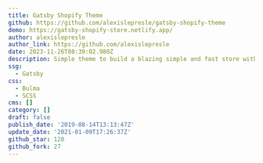 ```yaml
---
title: Gatsby Shopify Theme
github: https://github.com/alexislepresle/gatsby-shopify-theme
demo: https://gatsby-shopify-store.netlify.app/
author: alexislepresle
author_link: https://github.com/alexislepresle
date: 2023-11-26T08:39:02.980Z
description: Simple theme to build a blazing simple and fast store with Gatsby and Shopify.
ssg:
  - Gatsby
css:
  - Bulma
  - SCSS
cms: []
category: []
draft: false
publish_date: '2019-08-14T13:13:47Z'
update_date: '2021-01-09T17:26:37Z'
github_star: 120
github_fork: 27
---
```

